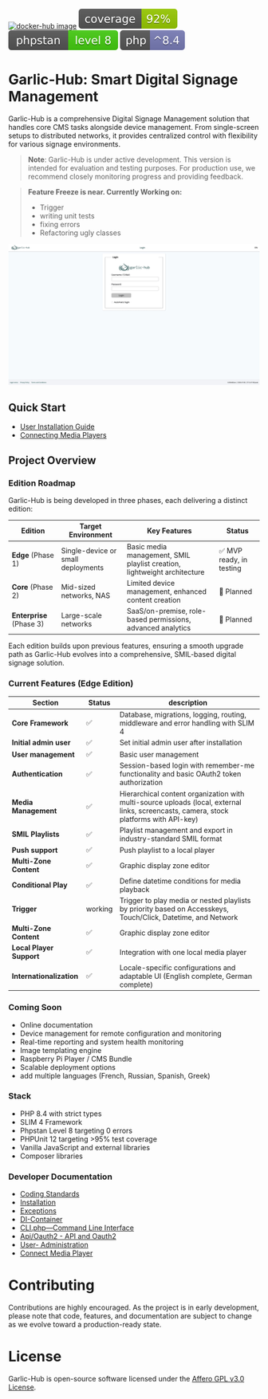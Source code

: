[![docker-hub image](https://github.com/garlic-signage/garlic-hub/actions/workflows/docker-image.yml/badge.svg?branch=main)](https://github.com/garlic-signage/garlic-hub/actions/workflows/docker-image.yml)
[![garlic-hub coverage](https://github.com/garlic-signage/garlic-hub/blob/main/misc/coverage.svg)](https://github.com/garlic-signage/garlic-hub/blob/main/misc/coverage.svg)
[![phpstan level](https://github.com/garlic-signage/garlic-hub/blob/main/misc/phpstan-level.svg)](https://github.com/garlic-signage/garlic-hub/blob/main/misc/phpstan-level.svg)
[![php version](https://github.com/garlic-signage/garlic-hub/blob/main/misc/php-version.svg)](https://github.com/garlic-signage/garlic-hub/blob/main/misc/php-version.svg)

# Garlic-Hub: Smart Digital Signage Management

Garlic-Hub is a comprehensive Digital Signage Management solution that handles core CMS tasks alongside device management. From single-screen setups to distributed networks, it provides centralized control with flexibility for various signage environments.

> **Note**: Garlic-Hub is under active development. This version is intended for evaluation and testing purposes. For production use, we recommend closely monitoring progress and providing feedback.

> **Feature Freeze is near. Currently Working on:**
> - Trigger
>- writing unit tests
>- fixing errors
>- Refactoring ugly classes

![Garlic-Hub Mediapool Screenshot](docs/media/showcase.gif)

## Quick Start

- [User Installation Guide](docs/how-tos/install-user.md)
- [Connecting Media Players](docs/how-tos/connect-mediaplayer-user.md)

## Project Overview

### Edition Roadmap

Garlic-Hub is being developed in three phases, each delivering a distinct edition:

| Edition                  | Target Environment                 | Key Features                                                             | Status                  |
|--------------------------|------------------------------------|--------------------------------------------------------------------------|-------------------------|
| **Edge** (Phase 1)       | Single-device or small deployments | Basic media management, SMIL playlist creation, lightweight architecture | ✅ MVP ready, in testing |
| **Core** (Phase 2)       | Mid-sized networks, NAS            | Limited device management, enhanced content creation                     | 🔄 Planned              |
| **Enterprise** (Phase 3) | Large-scale networks               | SaaS/on-premise, role-based permissions, advanced analytics              | 🔄 Planned              |

Each edition builds upon previous features, ensuring a smooth upgrade path as Garlic-Hub evolves into a comprehensive, SMIL-based digital signage solution.

### Current Features (Edge Edition)
| Section                  | Status  | description                                                                                                                            |
|--------------------------|---------|----------------------------------------------------------------------------------------------------------------------------------------|
| **Core Framework**       | ✅       | Database, migrations, logging, routing, middleware and error handling with SLIM 4                                                      |
| **Initial admin user**   | ✅       | Set initial admin user after installation                                                                                              |
| **User management**      | ✅       | Basic user management                                                                                                                  |
| **Authentication**       | ✅       | Session-based login with remember-me functionality and basic OAuth2 token authorization                                                |
| **Media Management**     | ✅       | Hierarchical content organization with multi-source uploads (local, external links, screencasts, camera, stock platforms with API-key) |
| **SMIL Playlists**       | ✅       | Playlist management and export in industry-standard SMIL format                                                                        |
| **Push support**         | ✅       | Push playlist to a local player                                                                                                        |
| **Multi-Zone Content**   | ✅       | Graphic display zone editor                                                                                                            |
| **Conditional Play**     | ✅       | Define datetime conditions for media playback                                                                                          |
| **Trigger**              | working | Trigger to play media or nested playlists by priority based on Accesskeys, Touch/Click, Datetime, and Network                          |
| **Multi-Zone Content**   | ✅       | Graphic display zone editor                                                                                                            |
| **Local Player Support** | ✅       | Integration with one local media player                                                                                                |
| **Internationalization** | ✅       | Locale-specific configurations and adaptable UI (English complete, German complete)                                                    |

### Coming Soon
- Online documentation
- Device management for remote configuration and monitoring
- Real-time reporting and system health monitoring
- Image templating engine
- Raspberry Pi Player / CMS Bundle
- Scalable deployment options
- add multiple languages (French, Russian, Spanish, Greek)

### Stack
- PHP 8.4 with strict types 
- SLIM 4 Framework
- Phpstan Level 8 targeting 0 errors
- PHPUnit 12 targeting >95% test coverage
- Vanilla JavaScript and external libraries
- Composer libraries

### Developer Documentation
- [Coding Standards](docs/coding-standards.md)
- [Installation](docs/install.md)
- [Exceptions](docs/exceptions.md)
- [DI-Container](docs/di-container.md)
- [CLI.php—Command Line Interface](docs/cli.md)
- [Api/Oauth2 - API and Oauth2](docs/oauth2.md)
- [User- Administration](docs/user-administration.md)
- [Connect Media Player](docs/connect-media-player.md)

# Contributing
Contributions are highly encouraged. As the project is in early development, please note that code, features, and documentation are subject to change as we evolve toward a production-ready state.

# License
Garlic-Hub is open-source software licensed under the [Affero GPL v3.0 License](https://www.gnu.org/licenses/agpl-3.0.en.html).
